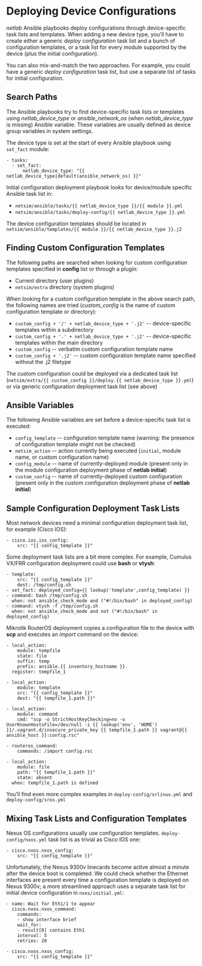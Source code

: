 # Deploying Device Configurations

*netlab* Ansible playbooks deploy configurations through device-specific task lists and templates. When adding a new device type, you'll have to create either a generic _deploy configuration_ task list and a bunch of configuration templates, or a task list for every module supported by the device (plus the initial configuration).

You can also mix-and-match the two approaches. For example, you could have a generic *deploy configuration* task list, but use a separate list of tasks for initial configuration.

## Search Paths

The Ansible playbooks try to find device-specific task lists or templates using *netlab_device_type* or *ansible_network_os* (when *netlab_device_type* is missing) Ansible variable. These variables are usually defined as device group variables in system settings.

The device type is set at the start of every Ansible playbook using `set_fact` module:

```
- tasks:
  - set_fact:
      netlab_device_type: "{{ netlab_device_type|default(ansible_network_os) }}"
```

Initial configuration deployment playbook looks for device/module specific Ansible task list in:

* `netsim/ansible/tasks/{{ netlab_device_type }}/{{ module }}.yml`
* `netsim/ansible/tasks/deploy-config/{{ netlab_device_type }}.yml`

The device configuration templates should be located in `netsim/ansible/templates/{{ module }}/{{ netlab_device_type }}.j2`

## Finding Custom Configuration Templates

The following paths are searched when looking for custom configuration templates specified in **config** list or through a plugin:

* Current directory (user plugins)
* `netsim/extra` directory (system plugins)

When looking for a custom configuration template in the above search path, the following names are tried (*custom_config* is the name of custom configuration template or directory):

* `custom_config + '/' + netlab_device_type + '.j2'` -- device-specific templates within a subdirectory
* `custom_config + '.' + netlab_device_type + '.j2'` -- device-specific templates within the main directory
* `custom_config` -- verbatim custom configuration template name
* `custom_config + '.j2'` -- custom configuration template name specified without the .j2 filetype

The custom configuration could be deployed via a dedicated task list (`netsim/extra/{{ custom_config }}/deploy.{{ netlab_device_type }}.yml`) or via generic configuration deployment task list (see above)

## Ansible Variables

The following Ansible variables are set before a device-specific task list is executed:

* `config_template` -- configuration template name (warning: the presence of configuration template might not be checked)
* `netsim_action` -- action currently being executed (`initial`,  module name, or custom configuration name)
* `config_module` -- name of currently-deployed module (present only in the module configuration deployment phase of **netlab initial**)
* `custom_config` -- name of currently-deployed custom configuration (present only in the custom configuration deployment phase of **netlab initial**)

## Sample Configuration Deployment Task Lists

Most network devices need a minimal configuration deployment task list, for example (Cisco IOS):

```
- cisco.ios.ios_config:
    src: "{{ config_template }}"
```

Some deployment task lists are a bit more complex. For example, Cumulus VX/FRR configuration deployment could use **bash** or **vtysh**:

```
- template:
    src: "{{ config_template }}"
    dest: /tmp/config.sh
- set_fact: deployed_config={{ lookup('template',config_template) }}
- command: bash /tmp/config.sh
  when: not ansible_check_mode and ("#!/bin/bash" in deployed_config)
- command: vtysh -f /tmp/config.sh
  when: not ansible_check_mode and not ("#!/bin/bash" in deployed_config)
```

Mikrotik RouterOS deployment copies a configuration file to the device with **scp** and executes an *import* command on the device:

```
- local_action:
    module: tempfile
    state: file
    suffix: temp
    prefix: ansible.{{ inventory_hostname }}.
  register: tempfile_1

- local_action:
    module: template
    src: "{{ config_template }}"
    dest: "{{ tempfile_1.path }}"

- local_action:
    module: command
    cmd: "scp -o StrictHostKeyChecking=no -o UserKnownHostsFile=/dev/null -i {{ lookup('env', 'HOME') }}/.vagrant.d/insecure_private_key {{ tempfile_1.path }} vagrant@{{ ansible_host }}:config.rsc"

- routeros_command:
    commands: /import config.rsc

- local_action:
    module: file
    path: "{{ tempfile_1.path }}"
    state: absent
  when: tempfile_1.path is defined
```

You'll find even more complex examples in `deploy-config/srlinux.yml` and `deploy-config/sros.yml`

## Mixing Task Lists and Configuration Templates

Nexus OS configurations usually use configuration templates. `deploy-config/nxos.yml` task list is as trivial as Cisco IOS one:

```
- cisco.nxos.nxos_config:
    src: "{{ config_template }}"
```

Unfortunately, the Nexus 9300v linecards become active almost a minute after the device boot is completed. We could check whether the Ethernet interfaces are present every time a configuration template is deployed on Nexus 9300v; a more streamlined approach uses a separate task list for initial device configuration in `nxos/initial.yml`:

```
- name: Wait for Eth1/1 to appear
  cisco.nxos.nxos_command:
    commands:
    - show interface brief
    wait_for:
    - result[0] contains Eth1
    interval: 5
    retries: 20

- cisco.nxos.nxos_config:
    src: "{{ config_template }}"
```
